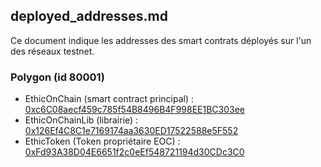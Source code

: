 ## deployed_addresses.md
Ce document indique les addresses des smart contrats déployés sur l'un des réseaux testnet.

### Polygon (id 80001)

* EthicOnChain (smart contract principal) : [0xc6C08aecf459c785f54B8496B4F998EE1BC303ee](https://mumbai.polygonscan.com/address/0xc6C08aecf459c785f54B8496B4F998EE1BC303ee)
* EthicOnChainLib (librairie) : [0x126Ef4C8C1e7169174aa3630ED17522588e5F552](https://mumbai.polygonscan.com/address/0x126Ef4C8C1e7169174aa3630ED17522588e5F552)
* EthicToken (Token propriétaire EOC) : [0xFd93A38D04E6651f2c0eEf548721194d30CDc3C0](https://mumbai.polygonscan.com/address/0xFd93A38D04E6651f2c0eEf548721194d30CDc3C0)
